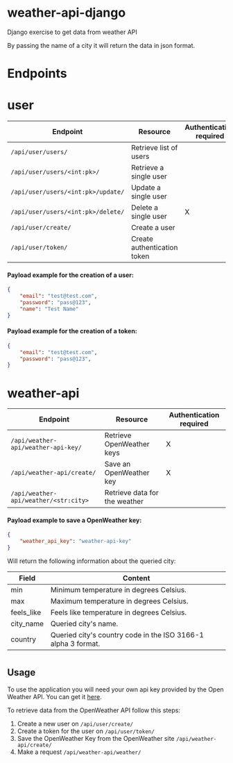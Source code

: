 # weather-api-django
Django exercise to get data from weather API

By passing the name of a city it will return the data in json format.
#
# Endpoints
# user

|Endpoint                            | Resource                      | Authentication required |
|------------------------------------|-------------------------------|-------------------------|
|`/api/user/users/`                  | Retrieve list of users        |                         |
|`/api/user/users/<int:pk>/ `        | Retrieve a single user        |                         |
|`/api/user/users/<int:pk>/update/`  | Update a single user          |                         |
|`/api/user/users/<int:pk>/delete/`  | Delete a single user          |       X                 |
|`/api/user/create/`                 | Create a user                 |                         |
|`/api/user/token/`                  | Create authentication token   |                         |

#### Payload example for the creation of a user:
```json
{
    "email": "test@test.com",
    "password": "pass@123",
    "name": "Test Name"
}

```
#### Payload example for the creation of a token:
```json
{
    "email": "test@test.com",
    "password": "pass@123",
}
```

# weather-api
|Endpoint                              | Resource                      | Authentication required |
|--------------------------------------|-------------------------------|-------------------------|
|`/api/weather-api/weather-api-key/`   | Retrieve OpenWeather keys     |      X                  |
|`/api/weather-api/create/`            | Save an OpenWeather key       |      X                  |
|`/api/weather-api/weather/<str:city>` | Retrieve data for the weather |                         |

#### Payload example to save a OpenWeather key:
```json
{
    "weather_api_key": "weather-api-key"
}
```
Will return the following information about the queried city:

Field | Content | 
--- | --- | 
min | Minimum temperature in degrees Celsius. |
max | Maximum temperature in degrees Celsius. | 
feels_like | Feels like temperature in degrees Celsius. | 
city_name | Queried city's name. | 
country | Queried city's country code in the ISO 3166-1 alpha 3 format. | 


#

## Usage

To use the application you will need your own api key provided by the Open Weather API. You can get it [here](https://home.openweathermap.org/api_keys).

To retrieve data from the OpenWeather API follow this steps:

1. Create a new user on `/api/user/create/`
2. Create a token for the user on `/api/user/token/`
3. Save the OpenWeather Key from the OpenWeather site `/api/weather-api/create/`
4. Make a request `/api/weather-api/weather/`